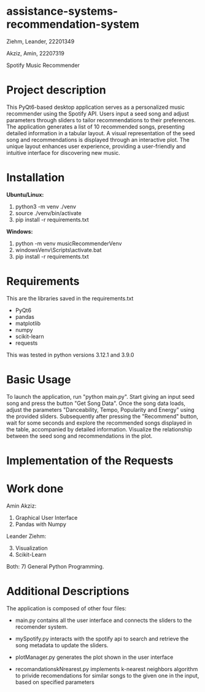 # assistance-systems-recommendation-system

Ziehm, Leander, 22201349

Akziz, Amin, 22207319



Spotify Music Recommender

# Project description

This PyQt6-based desktop application serves as a personalized music recommender using the Spotify API. Users input a seed song and adjust parameters through sliders to tailor recommendations to their preferences. The application generates a list of 10 recommended songs, presenting detailed information in a tabular layout. A visual representation of the seed song and recommendations is displayed through an interactive plot. The unique layout enhances user experience, providing a user-friendly and intuitive interface for discovering new music.


# Installation

**Ubuntu/Linux:**

1. python3 -m venv ./venv
2. source ./venv/bin/activate
3. pip install -r requirements.txt 


**Windows:**

1. python -m venv musicRecommenderVenv
2. windowsVenv\Scripts\activate.bat
3. pip install -r requirements.txt


# Requirements

This are the libraries saved in the requirements.txt

- PyQt6
- pandas
- matplotlib
- numpy
- scikit-learn
- requests

This was tested in python versions 3.12.1 and 3.9.0

# Basic Usage

To launch the application, run "python main.py".
Start giving an input seed song and press the button "Get Song Data". 
Once the song data loads, adjust the parameters "Danceability, Tempo, Popularity and Energy" using the provided sliders.
Subsequently after pressing the "Recommend" button, wait for some seconds and explore the recommended songs displayed in the table, accompanied by detailed information.
Visualize the relationship between the seed song and recommendations in the plot.

# Implementation of the Requests


# Work done

Amin Akziz:

1. Graphical User Interface
2. Pandas with Numpy

Leander Ziehm:

3. Visualization
4. Scikit-Learn

Both: 7) General Python Programming.


# Additional Descriptions

The application is composed of other four files:

- main.py contains all the user interface and connects the sliders to the recomender system.

- mySpotify.py interacts with the spotify api to search and retrieve the song metadata to update the sliders.

- plotManager.py generates the plot shown in the user interface

- recomandationskNrearest.py implements k-nearest neighbors algorithm to privide recomendations for similar songs to the given one in the input, based on specified parameters

